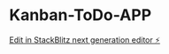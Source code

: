 # Kanban-ToDo-APP

[Edit in StackBlitz next generation editor ⚡️](https://stackblitz.com/~/github.com/Kiran7691/Kanban-ToDo-APP)